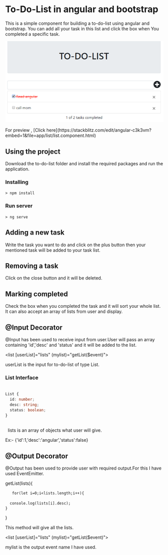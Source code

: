 # To-Do-List in angular and bootstrap
This is a simple component for building a to-do-list using angular and bootstrap. You can add all your task in this list and click the box when You completed a specific task.

<p align="center">
    <img  alt="To-Do-List" src="img/todoimg.png" class="img-responsive">
</p>
For preview , [Click here](https://stackblitz.com/edit/angular-c3k3vm?embed=1&file=app/list/list.component.html)


## Using the project

Download the to-do-list folder and install the required packages and run the application. 

### Installing

```
> npm install
```

### Run server

```
> ng serve
```


## Adding a new task
Write the task you want to do and click on the plus button then your mentioned task will be added to your task list. 

## Removing a task 
Click on the close button and it will be deleted. 

## Marking completed
Check the box when you completed the task and it will sort your whole list. It can also accept an array of lists from user and display. 
 

## @Input Decorator
 
@Input has been used to receive input from user.User will pass an array containing 'id','desc' and 'status' and it will be added to the list.

  <list [userList]="lists" (mylist)="getList($event)"></list>
  
  userList is the input for to-do-list of type List.
  
  ### List Interface

```typescript

List {
  id: number;
  desc: string;
  status: boolean;
}
  
```  
  
  lists is an array of objects what user will give.
  
  
  Ex:-
  {'id':1,'desc':'angular','status':false}
  
## @Output Decorator

@Output has been used to provide user with required output.For this I have used EventEmitter.

getList(lists){

       for(let i=0;i<lists.length;i++){
       
      console.log(lists[i].desc);
    }
   
  }
  
 
 This method will give all the lists.
  
  <list [userList]="lists" (mylist)="getList($event)"></list>
  
  
  mylist is the output event name I have used.

